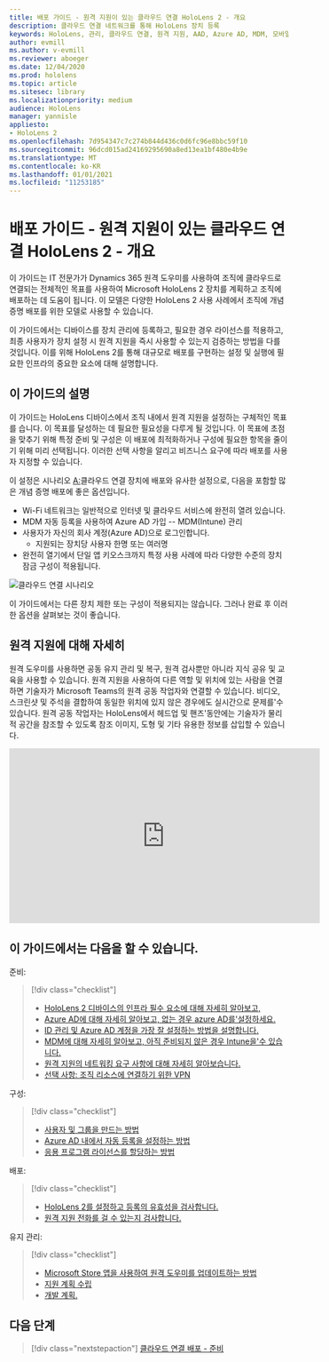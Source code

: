 ```yaml
---
title: 배포 가이드 - 원격 지원이 있는 클라우드 연결 HoloLens 2 - 개요
description: 클라우드 연결 네트워크를 통해 HoloLens 장치 등록
keywords: HoloLens, 관리, 클라우드 연결, 원격 지원, AAD, Azure AD, MDM, 모바일 장치 관리
author: evmill
ms.author: v-evmill
ms.reviewer: aboeger
ms.date: 12/04/2020
ms.prod: hololens
ms.topic: article
ms.sitesec: library
ms.localizationpriority: medium
audience: HoloLens
manager: yannisle
appliesto:
- HoloLens 2
ms.openlocfilehash: 7d954347c7c274b844d436c0d6fc96e8bbc59f10
ms.sourcegitcommit: 96dcd015ad24169295690a8ed13ea1bf480e4b9e
ms.translationtype: MT
ms.contentlocale: ko-KR
ms.lasthandoff: 01/01/2021
ms.locfileid: "11253185"
---
```

# 배포 가이드 - 원격 지원이 있는 클라우드 연결 HoloLens 2 - 개요

이 가이드는 IT 전문가가 Dynamics 365 원격 도우미를 사용하여 조직에 클라우드로 연결되는 전체적인 목표를 사용하여 Microsoft HoloLens 2 장치를 계획하고 조직에 배포하는 데 도움이 됩니다. 이 모델은 다양한 HoloLens 2 사용 사례에서 조직에 개념 증명 배포를 위한 모델로 사용할 수 있습니다.

이 가이드에서는 디바이스를 장치 관리에 등록하고, 필요한 경우 라이선스를 적용하고, 최종 사용자가 장치 설정 시 원격 지원을 즉시 사용할 수 있는지 검증하는 방법을 다를 것입니다. 이를 위해 HoloLens 2를 통해 대규모로 배포를 구현하는 설정 및 실행에 필요한 인프라의 중요한 요소에 대해 설명합니다.

## 이 가이드의 설명

이 가이드는 HoloLens 디바이스에서 조직 내에서 원격 지원을 설정하는 구체적인 목표를 습니다. 이 목표를 달성하는 데 필요한 필요성을 다루게 될 것입니다. 이 목표에 초점을 맞추기 위해 특정 준비 및 구성은 이 배포에 최적화하거나 구성에 필요한 항목을 줄이기 위해 미리 선택됩니다. 이러한 선택 사항을 알리고 비즈니스 요구에 따라 배포를 사용자 지정할 수 있습니다.

이 설정은 시나리오 [A:](https://docs.microsoft.com/hololens/common-scenarios#scenario-a)클라우드 연결 장치에 배포와 유사한 설정으로, 다음을 포함할 많은 개념 증명 배포에 좋은 옵션입니다.

- Wi-Fi 네트워크는 일반적으로 인터넷 및 클라우드 서비스에 완전히 열려 있습니다.
- MDM 자동 등록을 사용하여 Azure AD 가입 -- MDM(Intune) 관리
- 사용자가 자신의 회사 계정(Azure AD)으로 로그인합니다.
  - 지원되는 장치당 사용자 한명 또는 여러명
- 완전히 열기에서 단일 앱 키오스크까지 특정 사용 사례에 따라 다양한 수준의 장치 잠금 구성이 적용됩니다.

![클라우드 연결 시나리오](./images/cloud-connected-deployment-chart.png)

이 가이드에서는 다른 장치 제한 또는 구성이 적용되지는 않습니다. 그러나 완료 후 이러한 옵션을 살펴보는 것이 좋습니다.

## 원격 지원에 대해 자세히

원격 도우미를 사용하면 공동 유지 관리 및 복구, 원격 검사뿐만 아니라 지식 공유 및 교육을 사용할 수 있습니다. 원격 지원을 사용하여 다른 역할 및 위치에 있는 사람을 연결하면 기술자가 Microsoft Teams의 원격 공동 작업자와 연결할 수 있습니다. 비디오, 스크린샷 및 주석을 결합하여 동일한 위치에 있지 않은 경우에도 실시간으로 문제를&#39;수 있습니다. 원격 공동 작업자는 HoloLens에서 헤드업 및 핸즈&#39;동안에는 기술자가 물리적 공간을 참조할 수 있도록 참조 이미지, 도형 및 기타 유용한 정보를 삽입할 수 있습니다.

<iframe width="560" height="315" src="https://www.youtube.com/embed/d3YT8j0yYl0" frameborder="0" allow="accelerometer; autoplay; clipboard-write; encrypted-media; gyroscope; picture-in-picture" allowfullscreen></iframe>

## 이 가이드에서는 다음을 할 수 있습니다.

준비:

> [!div class="checklist"]
> - [HoloLens 2 디바이스의 인프라 필수 요소에 대해 자세히 알아보고,](hololens2-cloud-connected-prepare.md#infrastructure-essentials)
> - [Azure AD에 대해 자세히 알아보고, 없는 경우 azure AD를&#39;설정하세요.](hololens2-cloud-connected-prepare.md#azure-active-directory)
> - [ID 관리 및 Azure AD 계정을 가장 잘 설정하는 방법을 설명합니다.](hololens2-cloud-connected-prepare.md#identity-management)
> - [MDM에 대해 자세히 알아보고, 아직 준비되지 않은 경우 Intune을&#39;수 있습니다.](hololens2-cloud-connected-prepare.md#mobile-device-management)
> - [원격 지원의 네트워킹 요구 사항에 대해 자세히 알아보습니다.](hololens2-cloud-connected-prepare.md#network)
> - [선택 사항: 조직 리소스에 연결하기 위한 VPN](/hololens2-cloud-connected-prepare.md#optional-connect-your-hololens-to-vpn)

구성:

> [!div class="checklist"]
> - [사용자 및 그룹을 만드는 방법](hololens2-cloud-connected-configure.md#azure-users-and-groups)
> - [Azure AD 내에서 자동 등록을 설정하는 방법](hololens2-cloud-connected-configure.md#auto-enrollment-on-hololens-2)
> - [응용 프로그램 라이선스를 할당하는 방법](hololens2-cloud-connected-configure.md#application-licenses)

배포:

> [!div class="checklist"]
> - [HoloLens 2를 설정하고 등록의 유효성을 검사합니다.](hololens2-cloud-connected-deploy.md#enrollment-validation)
> - [원격 지원 전화를 걸 수 있는지 검사합니다.](hololens2-cloud-connected-deploy.md#remote-assist-call-validation)

유지 관리:

> [!div class="checklist"]
> - [Microsoft Store 앱을 사용하여 원격 도우미를 업데이트하는 방법](hololens2-cloud-connected-maintain.md#updates)
> - [지원 계획 수립](hololens2-cloud-connected-maintain.md#support-plan)
> - [개발 계획.](hololens2-cloud-connected-maintain.md#development-plan)

## 다음 단계

> [!div class="nextstepaction"]
> [클라우드 연결 배포 - 준비](hololens2-cloud-connected-prepare.md)

